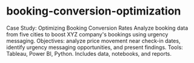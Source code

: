 # booking-conversion-optimization
Case Study: Optimizing Booking Conversion Rates Analyze booking data from five cities to boost XYZ company's bookings using urgency messaging. Objectives: analyze price movement near check-in dates, identify urgency messaging opportunities, and present findings. Tools: Tableau, Power BI, Python. Includes data, notebooks, and reports.
